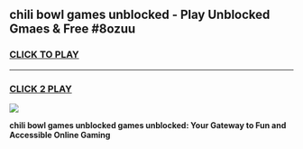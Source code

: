 
## chili bowl games unblocked - Play Unblocked Gmaes & Free #8ozuu
<h3>
<a href="https://premium.freeplayer.one?title=chili_bowl_games_unblocked&ref=03M">CLICK TO PLAY</a></h3>
<hr>

<h3>
<a href="https://premium.freeplayer.one?title=chili_bowl_games_unblocked&ref=03M">CLICK 2 PLAY</a>
  
</h3>

<a href="https://premium.freeplayer.one?title=chili_bowl_games_unblocked&ref=03M"><img src="https://clearcache.store/games.png"></a>


**chili bowl games unblocked games unblocked: Your Gateway to Fun and Accessible Online Gaming**
